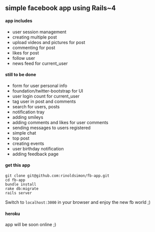 ## simple facebook app using Rails~4

#### app includes
- user session management
- creating multiple post
- upload videos and pictures for post
- commenting for post
- likes for post
- follow user
- news feed for current_user

#### still to be done
- form for user personal info
- foundation/twitter-bootstrap for UI
- user login count for current_user
- tag user in post and comments
- search for users, posts
- notification tray
- adding smileys
- adding comments and likes for user comments
- sending messages to users registered
- simple chat
- top post
- creating events
- user birthday notification
- adding feedback page

#### get this app

```
git clone git@github.com:rinoldsimon/fb-app.git
cd fb-app
bundle install
rake db:migrate
rails server
```
Switch to `localhost:3000` in your browser and enjoy the new fb world ;)

#### heroku

app will be soon online ;)
